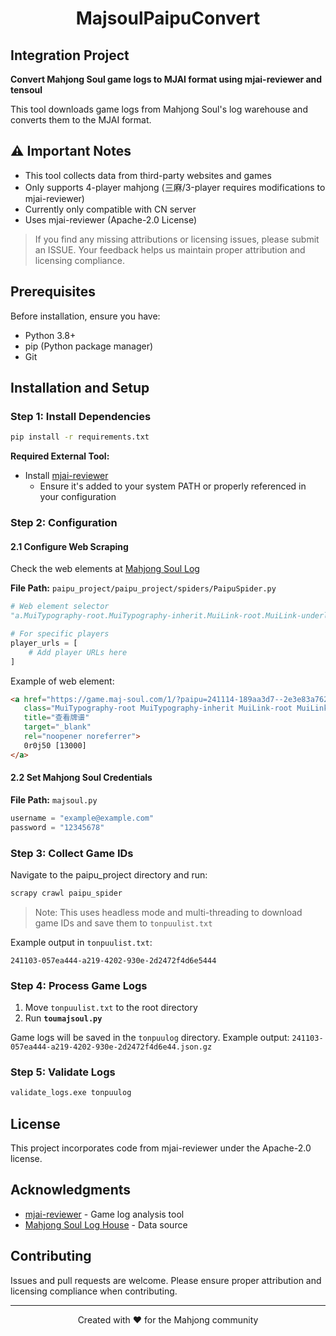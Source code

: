 # <div align="center">**MajsoulPaipuConvert**</div>

## Integration Project
**Convert Mahjong Soul game logs to MJAI format using mjai-reviewer and tensoul**

This tool downloads game logs from Mahjong Soul's log warehouse and converts them to the MJAI format.

## ⚠️ Important Notes
- This tool collects data from third-party websites and games
- Only supports 4-player mahjong (三麻/3-player requires modifications to mjai-reviewer)
- Currently only compatible with CN server
- Uses mjai-reviewer (Apache-2.0 License)

> If you find any missing attributions or licensing issues, please submit an ISSUE. Your feedback helps us maintain proper attribution and licensing compliance.

## Prerequisites
Before installation, ensure you have:
- Python 3.8+
- pip (Python package manager)
- Git

## Installation and Setup

### **Step 1: Install Dependencies**
```bash
pip install -r requirements.txt
```

**Required External Tool:**
- Install [mjai-reviewer](https://github.com/Equim-chan/mjai-reviewer)
  - Ensure it's added to your system PATH or properly referenced in your configuration

### **Step 2: Configuration**

#### **2.1 Configure Web Scraping**
Check the web elements at [Mahjong Soul Log ](https://amae-koromo.sapk.ch/)

**File Path:** `paipu_project/paipu_project/spiders/PaipuSpider.py`
```python
# Web element selector
"a.MuiTypography-root.MuiTypography-inherit.MuiLink-root.MuiLink-underlineHover.css-17xi075"

# For specific players
player_urls = [
    # Add player URLs here
]
```

Example of web element:
```html
<a href="https://game.maj-soul.com/1/?paipu=241114-189aa3d7--2e3e83a76230_a78321430000" 
   class="MuiTypography-root MuiTypography-inherit MuiLink-root MuiLink-underlineHover css-17xi075" 
   title="查看牌谱" 
   target="_blank" 
   rel="noopener noreferrer">
   0r0j50 [13000]
</a>
```

#### **2.2 Set Mahjong Soul Credentials**
**File Path:** `majsoul.py`
```python
username = "example@example.com"
password = "12345678"
```

### **Step 3: Collect Game IDs**
Navigate to the paipu_project directory and run:
```bash
scrapy crawl paipu_spider
```
> Note: This uses headless mode and multi-threading to download game IDs and save them to `tonpuulist.txt`

Example output in `tonpuulist.txt`:
```
241103-057ea444-a219-4202-930e-2d2472f4d6e5444
```

### **Step 4: Process Game Logs**
1. Move `tonpuulist.txt` to the root directory
2. Run **`toumajsoul.py`**

Game logs will be saved in the `tonpuulog` directory.
Example output: `241103-057ea444-a219-4202-930e-2d2472f4d6e44.json.gz`

### **Step 5: Validate Logs**
```bash
validate_logs.exe tonpuulog
```

## License
This project incorporates code from mjai-reviewer under the Apache-2.0 license.

## Acknowledgments
- [mjai-reviewer](https://github.com/Equim-chan/mjai-reviewer) - Game log analysis tool
- [Mahjong Soul Log House](https://amae-koromo.sapk.ch/) - Data source

## Contributing
Issues and pull requests are welcome. Please ensure proper attribution and licensing compliance when contributing.

---
<div align="center">
Created with ❤️ for the Mahjong community
</div>